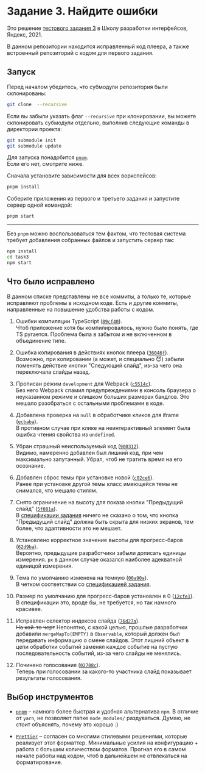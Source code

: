 # Задание 3. Найдите ошибки

Это решение [тестового задания 3](https://github.com/yndx-shri/shri-2021-task-3) в Школу разработки интерфейсов, Яндекс, 2021.

В данном репозитории находится исправленный код плеера, а также встроенный репозиторий с кодом для первого задания.

## Запуск

Перед началом убедитесь, что субмодули репозитория были склонированы:

```bash
git clone  --recursive
```

Если вы забыли указать флаг `--recursive` при клонировании, вы можете склонировать субмодули отдельно, выполнив следующие команды в директории проекта:

```bash
git submodule init
git submodule update
```

Для запуска понадобится [`pnpm`](https://pnpm.js.org/).  
Если его нет, смотрите ниже.

Сначала установите зависимости для всех воркспейсов:

```bash
pnpm install
```

Соберите приложения из первого и третьего задания и запустите сервер одной командой:

```bash
pnpm start
```

---

Без `pnpm` можно воспользоваться тем фактом, что тестовая система требует добавления собранных файлов и запустить сервер так:

```bash
npm install
cd task3
npm start
```

## Что было исправлено

В данном списке представлены не все коммиты, а только те, которые исправляют проблемы в исходном коде. Есть и другие коммиты, направленные на повышение удобства работы с кодом.

1. Ошибки компиляции TypeScript ([`89cf40`](https://github.com/illright/shri-2021-task-3/commit/89cf40f632fb6eabfbcb56c0975ebb0ea6a00cbd)).  
   Чтоб приложение хотя бы компилировалось, нужно было понять, где TS ругается. Проблема была в забытом и не включенном в объединение типе.

2. Ошибка копирования в действиях кнопок плеера ([`36046f`](https://github.com/illright/shri-2021-task-3/commit/36046f5ca51734d3162876a38a5dd38a29e2af99)).  
   Возможно, при копировании (а может, и специально 😈) забыли поменять действие кнопки "Следующий слайд", из-за чего она переключала слайды назад.

3. Прописан режим `development` для Webpack ([`c5514c`](https://github.com/illright/shri-2021-task-3/commit/c5514c8ee6c7183022a28c96e0b3745553f2971e)).  
   Без него Webpack спамил предупреждениями в консоль браузера о неуказанном режиме и слишком больших размерах бандлов. Это мешало разобраться с остальными проблемами в коде.

4. Добавлена проверка на `null` в обработчике кликов для iframe ([`ecbaba`](https://github.com/illright/shri-2021-task-3/commit/ecbaba166dcd880740dda5a8edc3a704b5abe150)).  
   В противном случае при клике на неинтерактивный элемент была ошибка чтения свойства из `undefined`.

5. Убран страшный неиспользуемый код ([`900312`](https://github.com/illright/shri-2021-task-3/commit/900312ee699c822ce43a1b4b6b73ecbbf01b84d3)).  
   Видимо, намеренно добавлен был лишний код, при чем максимально запутанный. Убрал, чтоб не тратить время на его осознание.

6. Добавлен сброс темы при установке новой ([`c02ce6`](https://github.com/illright/shri-2021-task-3/commit/c02ce6a07e433931104e0f0b9814bf4d795162b4)).  
   Ранее при установке другой темы класс имеющейся темы не снимался, что мешало стилям.

7. Снято ограничение на высоту для показа кнопки "Предыдущий слайд" ([`5f081a`](https://github.com/illright/shri-2021-task-3/commit/5f081add01d48d0a018fd941351c516f1a17a93d)).  
   В [спецификации задания](./task3/README.md) ничего не сказано о том, что кнопка "Предыдущий слайд" должна быть скрыта для низких экранов, тем более, что адаптивности это не мешает.

8. Установлено корректное значение высоты для прогресс-баров ([`62d9ba`](https://github.com/illright/shri-2021-task-3/commit/62d9ba1d667aa784fc6f633fc27407ec5e260fd2)).  
   Вероятно, предыдущие разработчики забыли дописать единицы измерения. `px` в данном случае оказался наиболее адекватной единицой измерения.

9. Тема по умолчанию изменена на темную ([`00a90a`](https://github.com/illright/shri-2021-task-3/commit/00a90ab802bff9ab277dccf908b780a374953c84)).  
   В четком соответствии со [спецификацией задания](./task3/README.md).

10. Размер по умолчанию для прогресс-баров установлен в 0 ([`12cfe1`](https://github.com/illright/shri-2021-task-3/commit/12cfe15fd4b2b3177cd30130b2a3714d5f1067ad)).  
    В спецификации это, вроде бы, не требуется, но так намного красивее.

11. Исправлен селектор индексов слайда ([`76d27a`](https://github.com/illright/shri-2021-task-3/commit/76d27acd0c3a5e5ab1b8577fcca8ed845fe36909)).  
    ~~На кой-то черт~~ Непонятно, с какой целью, прошлые разработчки добавили `mergeMapTo(EMPTY)` в `Observable`, который должен был передавать информацию о смене слайдов. Этот лишний объект в цепи обработки событий заменял каждое событие на пустую последовательность событий, из-за чего слайды не менялись.

12. Починено голосование ([`02708c`](https://github.com/illright/shri-2021-task-3/commit/02708cf893e60aab5fb5243f8cfb17e902bbddf5)).  
    Теперь при голосовании за какого-то участника слайд показывает результаты голосования.

## Выбор инструментов

* [`pnpm`](https://pnpm.js.org/) – намного более быстрая и удобная альтернатива `npm`. В отличие от `yarn`, не позволяет папке `node_modules/` раздуваться. Думаю, не стоит объяснять, почему это хорошо :)

* [`Prettier`](https://prettier.io/) – согласен со многими стилевыми решениями, которые реализует этот форматтер. Минимальные усилия на конфигурацию + работа с большим количеством форматов. Прогнал его в самом начале работы над кодом, чтоб в дальнейшем не отвлекаться на форматирование.
